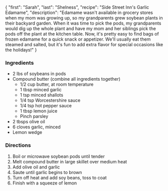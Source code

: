 {
    "first": "Sarah",
    "last": "Shelness",
    "recipe": "Side Street Inn's Garlic Edamame",
    "description": "Edamame wasn't available in grocery stores when my mom was growing up, so my grandparents grew soybean plants in their backyard garden. When it was time to pick the pods, my grandparents would dig up the whole plant and have my mom and her siblings pick the pods off the plant at the kitchen table. Now, it's pretty easy to find bags of frozen edamame for a quick snack or appetizer. We'll usually eat them steamed and salted, but it's fun to add extra flavor for special occasions like the holidays!"
}

<div class="ingredients">
        <h3>Ingredients</h3>
        <ul>
<li>2 lbs of soybeans in pods</li>
<li>Compound butter (combine all ingredients together)
  <ul>
    <li>1/2 cup butter, at room temperature</li>
    <li>1 tbsp minced garlic</li>
    <li>1 tsp minced shallots</li>
    <li>1/4 tsp Worcestershire sauce</li>
    <li>1/4 tsp hot pepper sauce</li>
    <li>1 tbsp lemon juice</li>
    <li>Pinch parsley</li>
  </ul>
</li>
<li>2 tbsps olive oil</li>
<li>6 cloves garlic, minced</li>
<li>Lemon wedge</li>
        </ul>
      </div>
      <div class="directions">
        <h3>Directions</h3>
        <ol>
<li>Boil or microwave soybean pods until tender</li>
<li>Melt compound butter in large skillet over medium heat</li>
<li>Add olive oil and garlic</li>
<li>Saute until garlic begins to brown</li>
<li>Turn off heat and add soy beans, toss to coat</li>
<li>Finish with a squeeze of lemon</li>
        </ol>
      </div>
